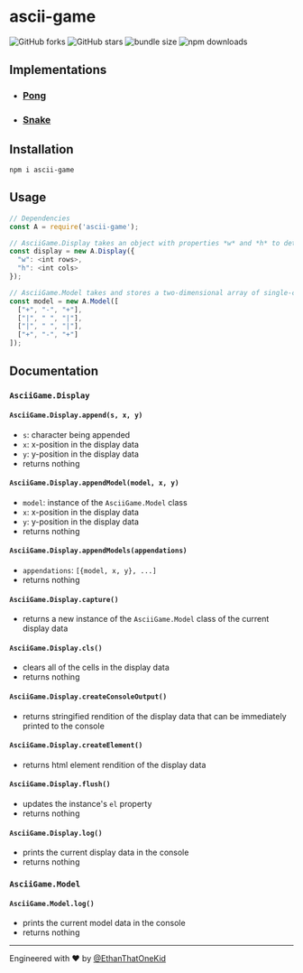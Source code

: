 # ascii-game
![GitHub forks](https://img.shields.io/github/forks/EthanThatOneKid/ascii.svg?style=social&label=Fork)
![GitHub stars](https://img.shields.io/github/forks/EthanThatOneKid/ascii.svg?style=social&label=Star)
![bundle size](https://img.shields.io/bundlephobia/min/ascii-game.svg)
![npm downloads](https://img.shields.io/npm/dt/ascii-game.svg)

## Implementations
* ### __[Pong](https://ethanthatonekid.github.io/ascii/pong)__
* ### __[Snake](https://ethanthatonekid.github.io/ascii/snake)__

## Installation
`npm i ascii-game`

## Usage
```javascript
// Dependencies
const A = require('ascii-game');

// AsciiGame.Display takes an object with properties *w* and *h* to determine the dimensions of the display
const display = new A.Display({
  "w": <int rows>,
  "h": <int cols>
});

// AsciiGame.Model takes and stores a two-dimensional array of single-character strings
const model = new A.Model([
  ["+", "-", "+"],
  ["|", " ", "|"],
  ["|", " ", "|"],
  ["+", "-", "+"]
]);
```

## Documentation

### `AsciiGame.Display`
#### `AsciiGame.Display.append(s, x, y)`
* `s`: character being appended
* `x`: x-position in the display data
* `y`: y-position in the display data
* returns nothing
#### `AsciiGame.Display.appendModel(model, x, y)`
* `model`: instance of the `AsciiGame.Model` class
* `x`: x-position in the display data
* `y`: y-position in the display data
* returns nothing
#### `AsciiGame.Display.appendModels(appendations)`
* `appendations`: `[{model, x, y}, ...]`
* returns nothing
#### `AsciiGame.Display.capture()`
* returns a new instance of the `AsciiGame.Model` class of the current display data
#### `AsciiGame.Display.cls()`
* clears all of the cells in the display data
* returns nothing
#### `AsciiGame.Display.createConsoleOutput()`
* returns stringified rendition of the display data that can be immediately printed to the console
#### `AsciiGame.Display.createElement()`
* returns html element rendition of the display data
#### `AsciiGame.Display.flush()`
* updates the instance's `el` property
* returns nothing
#### `AsciiGame.Display.log()`
* prints the current display data in the console
* returns nothing

### `AsciiGame.Model`
#### `AsciiGame.Model.log()`
* prints the current model data in the console
* returns nothing

---

Engineered with ♥ by [@EthanThatOneKid](https://github.com/EthanThatOneKid)
